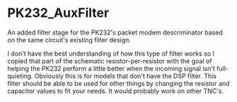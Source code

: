 # PK232_AuxFilter
An added filter stage for the PK232's packet modem descriminator based on the same circuit's existing filter design.

I don't have the best understanding of how this type of filter works so I copied that part of the schematic resistor-per-resistor
with the goal of helping the PK232 perform a little better when the incoming signal isn't full-quieting. Obviously this is for
models that don't have the DSP filter. This filter should be able to be used for other things by changing the resistor and capacitor
values to fit your needs. It would probably work on other TNC's.
